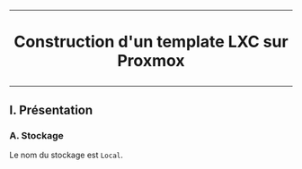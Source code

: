 ------------------------------------------------------------------------------------------------------
# <p align='center'> Construction d'un template LXC sur Proxmox </p>
------------------------------------------------------------------------------------------------------
## I. Présentation
### A. Stockage
Le nom du stockage est `Local`.
